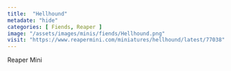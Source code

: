 ```yaml
---
title:  "Hellhound"
metadate: "hide"
categories: [ Fiends, Reaper ]
image: "/assets/images/minis/fiends/Hellhound.png"
visit: "https://www.reapermini.com/miniatures/hellhound/latest/77038"
---
```

Reaper Mini